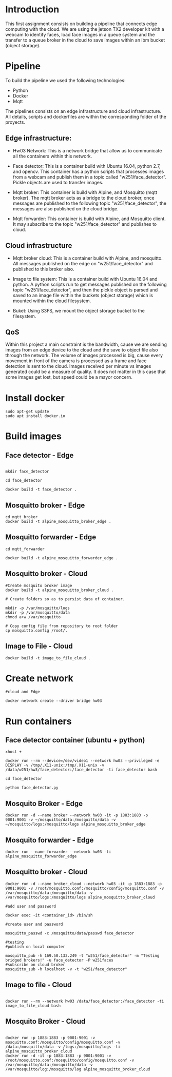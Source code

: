 # Introduction

This first assignment consists on building a pipeline that connects edge computing with the cloud. We are using the jetson TX2 developer kit with a webcam to identify faces, load face images in a queue system and the transfer to a queue broker in the cloud to save images within an ibm bucket (object storage).

# Pipeline

To build the pipeline we used the following technologies:
- Python
- Docker
- Mqtt

The pipelines consists on an edge infrastructure and cloud infrastructure.  All details, scripts and dockerfiles are within the corresponding folder of the proyects.

## Edge infrastructure:

- Hw03 Network: This is a network bridge that allow us to communicate all the containers within this network.

- Face detector: This is a container build with Ubuntu 16.04, python 2.7, and opencv. This container has a python scripts that processes images from a webcam and publish them in a topic called "w251/face_detector". Pickle objects are used to transfer images.

- Mqtt broker: This container is build with Alpine, and Mosquitto (mqtt broker). The mqtt broker acts as a bridge to the cloud broker, once messages are published to the following topic "w251/face_detector", the messages are also published on the cloud bridge.

- Mqtt forwarder: This container is build with Alpine, and Mosquitto client. It may subscribe to the topic "w251/face_detector" and publishes to cloud.

## Cloud infrastructure

- Mqtt broker cloud: This is a container build with Alpine, and mosquitto. All messages published on the edge on "w251/face_detector" and published to this broker also.

- Image to file system: This is a container build with Ubuntu 16.04 and python. A python scripts run to get messages published on the following topic "w251/face_detector", and then the pickle object is parsed and saved to an image file within the buckets (object storage) which is mounted within the cloud filesystem.

- Buket: Using S3FS, we mount the object storage bucket to the filesystem.

## QoS

Within this project a main constraint is the bandwidth, cause we are sending images from an edge device to the cloud and the save to object file also through the network. The volume of images processed is big, cause every movement in front of the camera is processed as a frame and face detection is sent to the cloud. Images received per minute vs images generated could be a measure of quality. It does not matter in this case that some images get lost, but speed could be a mayor concern.

# Install docker

```
sudo apt-get update
sudo apt install docker.io

```

# Build images

## Face detector - Edge

```

mkdir face_detector

cd face_detector

docker build -t face_detector .

```

## Mosquitto broker - Edge

```
cd mqtt_broker
docker build -t alpine_mosquitto_broker_edge .

```

## Mosquitto forwarder - Edge

```
cd mqtt_forwarder

docker build -t alpine_mosquitto_forwarder_edge .

```

## Mosquitto broker - Cloud

```
#Create mosquito broker image
docker build -t alpine_mosquitto_broker_cloud .

# Create folders so as to persist data of container.

mkdir -p /var/mosquitto/logs
mkdir -p /var/mosquitto/data
chmod a+w /var/mosquitto

# Copy config file from repository to root folder
cp mosquitto.config /root/.

```

## Image to File - Cloud

```
docker build -t image_to_file_cloud .

```

# Create network

```
#cloud and Edge

docker network create --driver bridge hw03

```

# Run containers
## Face detector container (ubuntu + python)

```
xhost +

docker run --rm --device=/dev/video1 --network hw03 --privileged -e DISPLAY -v /tmp/.X11-unix:/tmp/.X11-unix -v /data/w251/hw3/face_detector:/face_detector -ti face_detector bash

cd face_detector

python face_detector.py

```

## Mosquito Broker - Edge

```
docker run -d --name broker --network hw03 -it -p 1883:1883 -p 9001:9001 -v ~/mosquitto/data:/mosquitto/data -v ~/mosquitto/logs:/mosquitto/logs alpine_mosquitto_broker_edge

```

## Mosquito forwarder - Edge

```
docker run --name forwarder --network hw03 -ti alpine_mosquitto_forwarder_edge

```
## Mosquitto broker -  Cloud

```
docker run -d --name broker_cloud --network hw03 -it -p 1883:1883 -p 9001:9001 -v /root/mosquitto.conf:/mosquitto/config/mosquitto.conf -v /var/mosquitto/data:/mosquitto/data -v /var/mosquitto/logs:/mosquitto/logs alpine_mosquitto_broker_cloud

#add user and password

docker exec -it <container_id> /bin/sh

#create user and password

mosquitto_passwd -c /mosquitto/data/passwd face_detector

#testing
#publish on local computer

mosquitto_pub -h 169.50.133.249 -t "w251/face_detector" -m "Testing bridged brokers!" -u face_detector -P w251faces
#subscribe on cloud broker
mosquitto_sub -h localhost -v -t "w251/face_detector"

```

## Image to file - Cloud

```

docker run --rm --network hw03 /data/face_detector:/face_detector -ti image_to_file_cloud bash

```

## Mosquito Broker - Cloud

```

docker run -p 1883:1883 -p 9001:9001 -v mosquitto.conf:/mosquitto/config/mosquitto.conf -v /data:/mosquitto/data -v /logs:/mosquitto/logs -ti alpine_mosquitto_broker_cloud
docker run -d -it -p 1883:1883 -p 9001:9001 -v /root/mosquitto.conf:/mosquitto/config/mosquitto.conf -v /var/mosquitto/data:/mosquitto/data -v /var/mosquitto/log:/mosquitto/log alpine_mosquitto_broker_cloud

```
